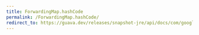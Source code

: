 ```yaml
---
title: ForwardingMap.hashCode
permalink: /ForwardingMap.hashCode/
redirect_to: https://guava.dev/releases/snapshot-jre/api/docs/com/google/common/collect/ForwardingMap.html#hashCode--
---
```

